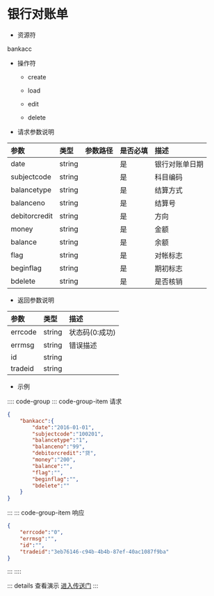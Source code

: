 # 银行对账单

- 资源符

bankacc

- 操作符

  - create <Badge type="tip" text="v1" vertical="top"/>

  - load <Badge type="tip" text="v2" vertical="top"/>

  - edit <Badge type="tip" text="v2" vertical="top"/>

  - delete <Badge type="tip" text="v2" vertical="top"/>

- 请求参数说明

|参数|类型|参数路径|是否必填|描述|
|:-|:-|:-|:-|:-|
|date|string||是|银行对账单日期|
|subjectcode|string||是|科目编码|
|balancetype|string||是|结算方式|
|balanceno|string||是|结算号|
|debitorcredit|string||是|方向|
|money|string||是|金额|
|balance|string||是|余额|
|flag|string||是|对帐标志|
|beginflag|string||是|期初标志|
|bdelete|string||是|是否核销|

- 返回参数说明

|参数|类型|描述|
|:-|:-|:-|
|errcode|string|状态码(0:成功)|
|errmsg|string|错误描述|
|id|string||
|tradeid|string||

- 示例

:::: code-group
::: code-group-item 请求

```json
{
    "bankacc":{
        "date":"2016-01-01",
        "subjectcode":"100201",
        "balancetype":"1",
        "balanceno":"99",
        "debitorcredit":"贷",
        "money":"200",
        "balance":"",
        "flag":"",
        "beginflag":"",
        "bdelete":""
    }
}
```

:::
::: code-group-item 响应

```json
{
    "errcode":"0",
    "errmsg":"",
    "id":"",
    "tradeid":"3eb76146-c94b-4b4b-87ef-40ac1087f9ba"
}
```

:::
::::

::: details 查看演示
[进入传送门](/images/erp/gif/bankacc.gif)
:::
